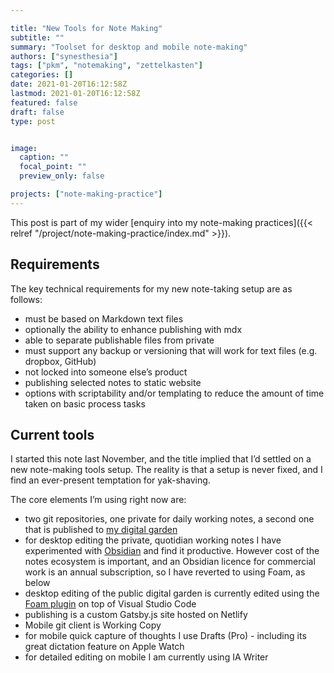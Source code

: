 ```yaml
---

title: "New Tools for Note Making"
subtitle: ""
summary: "Toolset for desktop and mobile note-making"
authors: ["synesthesia"]
tags: ["pkm", "notemaking", "zettelkasten"]
categories: []
date: 2021-01-20T16:12:58Z
lastmod: 2021-01-20T16:12:58Z
featured: false
draft: false
type: post


image:
  caption: ""
  focal_point: ""
  preview_only: false

projects: ["note-making-practice"]
---
```

This post is part of my wider [enquiry into my note-making practices]({{< relref  "/project/note-making-practice/index.md" >}}).

## Requirements 

The key technical requirements for my new note-taking setup are as follows:

* must be based on Markdown text files
* optionally the ability to enhance publishing with mdx
* able to separate publishable files from private
* must support any backup or versioning that will work for text files (e.g. dropbox, GitHub)
* not locked into someone else’s product
* publishing selected notes to static website
* options with scriptability and/or templating to reduce the amount of time taken on basic process tasks

## Current tools

I started this note last November, and the title implied that I’d settled on a new note-making tools setup. The reality is that a setup is never fixed, and I find an ever-present temptation for yak-shaving.

The core elements I’m using right now are:

- two git repositories, one private for daily working notes, a second one that is published to [my digital garden](https://garden.synesthesia.co.uk)
- for desktop editing the private, quotidian working notes I have experimented with  [Obsidian](https://obsidian.md) and find it productive. However cost of the notes ecosystem is important, and an Obsidian licence for commercial work is an annual subscription, so I have reverted to using Foam, as below
- desktop editing of the public digital garden is currently edited using the [Foam plugin](https://foambubble.github.io/foam/) on top of Visual Studio Code
- publishing is a custom Gatsby.js site hosted on Netlify
- Mobile git client is Working Copy
- for mobile quick capture of thoughts I use Drafts (Pro) - including its great dictation feature on Apple Watch 
- for detailed editing on mobile I am currently using IA Writer